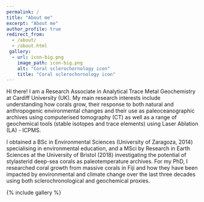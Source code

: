 ```yaml
---
permalink: /
title: "About me"
excerpt: "About me"
author_profile: true
redirect_from: 
  - /about/
  - /about.html
 gallery:
  - url: icon-big.png
    image_path: icon-big.png
    alt: "Coral sclerochornology icon"
    title: "Coral sclerochornology icon"
---
```


Hi there! I am a Research Associate in Analytical Trace Metal Geochemistry at Cardiff University (UK). My main research interests include understanding how corals grow, their response to both natural and anthropogenic environmental changes and their use as paleoceanographic archives using computerised tomography (CT) as well as a range of geochemical tools (stable isotopes and trace elements) using Laser Ablation (LA) - ICPMS.

I obtained a BSc in Environmental Sciences (University of Zaragoza, 2014) specialising in environmental education, and a MSci by Research in Earth Sciences at the University of Bristol (2018) investigating the potential of stylasterid deep-sea corals as paleotemperature archives. For my PhD, I researched coral growth from massive corals in Fiji and how they have been impacted by environmental and climate change over the last three decades using both sclerochronological and geochemical proxies. 

{% include gallery %}
